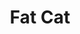 ---
title : Fat Cat
layout: negocio
slogan: Fat Cat es un American Gourmet Pancake House que se enorgullece de ofrecer los mejores platos especiales y un excelente servicio al cliente.
web: https://fatcatpancakehouse.com/
categoria: Restaurante
imagenes: ["/assets/img/directorio/fat-cat.jpeg.webp"]
direccion: Blvd. Benito Juárez 300 local 7, Plaza la Costa, 22710, Rosarito, B.C.
estado: Baja California
municipio: Rosarito
codigo: 22710
latitude: 32.3280611
longitude: -117.0673065
telefono: 52 661 104 17 94
cocina: restaurant
rango: $$
facebook: https://www.facebook.com/fatcatrosarito/
instagram: 
whatsapp: 
horariodeservicio: Lunes a Domingo 8:00 PM - 14:00 PM 
descripcion: Servimos todos sus panqueques favoritos, incluidos los panqueques de manzana, los panqueques alemanes, los panqueques Ghiradelli de triple chocolate y más. También tenemos artículos especiales como The Hungry Man, Biscuits and Gravy, Ommelettes, Gourmet BLT y más
---